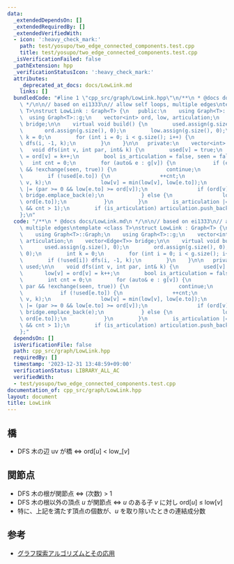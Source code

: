```yaml
---
data:
  _extendedDependsOn: []
  _extendedRequiredBy: []
  _extendedVerifiedWith:
  - icon: ':heavy_check_mark:'
    path: test/yosupo/two_edge_connected_components.test.cpp
    title: test/yosupo/two_edge_connected_components.test.cpp
  _isVerificationFailed: false
  _pathExtension: hpp
  _verificationStatusIcon: ':heavy_check_mark:'
  attributes:
    _deprecated_at_docs: docs/LowLink.md
    links: []
  bundledCode: "#line 1 \"cpp_src/graph/LowLink.hpp\"\n/**\n * @docs docs/LowLink.md\n\
    \ */\n\n// based on ei1333\n// allow self loops, multiple edges\ntemplate <class\
    \ T>\nstruct LowLink : Graph<T> {\n   public:\n    using Graph<T>::Graph;\n  \
    \  using Graph<T>::g;\n    vector<int> ord, low, articulation;\n    vector<Edge<T>>\
    \ bridge;\n\n    virtual void build() {\n        used.assign(g.size(), 0);\n \
    \       ord.assign(g.size(), 0);\n        low.assign(g.size(), 0);\n        int\
    \ k = 0;\n        for (int i = 0; i < g.size(); i++) {\n            if (!used[i])\
    \ dfs(i, -1, k);\n        }\n    }\n\n   private:\n    vector<int> used;\n\n \
    \   void dfs(int v, int par, int& k) {\n        used[v] = true;\n        low[v]\
    \ = ord[v] = k++;\n        bool is_articulation = false, seen = false;\n     \
    \   int cnt = 0;\n        for (auto& e : g[v]) {\n            if (e.to == par\
    \ && !exchange(seen, true)) {\n                continue;\n            }\n    \
    \        if (!used[e.to]) {\n                ++cnt;\n                dfs(e.to,\
    \ v, k);\n                low[v] = min(low[v], low[e.to]);\n                is_articulation\
    \ |= (par >= 0 && low[e.to] >= ord[v]);\n                if (ord[v] < low[e.to])\
    \ bridge.emplace_back(e);\n            } else {\n                low[v] = min(low[v],\
    \ ord[e.to]);\n            }\n        }\n        is_articulation |= (par == -1\
    \ && cnt > 1);\n        if (is_articulation) articulation.push_back(v);\n    }\n\
    };\n"
  code: "/**\n * @docs docs/LowLink.md\n */\n\n// based on ei1333\n// allow self loops,\
    \ multiple edges\ntemplate <class T>\nstruct LowLink : Graph<T> {\n   public:\n\
    \    using Graph<T>::Graph;\n    using Graph<T>::g;\n    vector<int> ord, low,\
    \ articulation;\n    vector<Edge<T>> bridge;\n\n    virtual void build() {\n \
    \       used.assign(g.size(), 0);\n        ord.assign(g.size(), 0);\n        low.assign(g.size(),\
    \ 0);\n        int k = 0;\n        for (int i = 0; i < g.size(); i++) {\n    \
    \        if (!used[i]) dfs(i, -1, k);\n        }\n    }\n\n   private:\n    vector<int>\
    \ used;\n\n    void dfs(int v, int par, int& k) {\n        used[v] = true;\n \
    \       low[v] = ord[v] = k++;\n        bool is_articulation = false, seen = false;\n\
    \        int cnt = 0;\n        for (auto& e : g[v]) {\n            if (e.to ==\
    \ par && !exchange(seen, true)) {\n                continue;\n            }\n\
    \            if (!used[e.to]) {\n                ++cnt;\n                dfs(e.to,\
    \ v, k);\n                low[v] = min(low[v], low[e.to]);\n                is_articulation\
    \ |= (par >= 0 && low[e.to] >= ord[v]);\n                if (ord[v] < low[e.to])\
    \ bridge.emplace_back(e);\n            } else {\n                low[v] = min(low[v],\
    \ ord[e.to]);\n            }\n        }\n        is_articulation |= (par == -1\
    \ && cnt > 1);\n        if (is_articulation) articulation.push_back(v);\n    }\n\
    };"
  dependsOn: []
  isVerificationFile: false
  path: cpp_src/graph/LowLink.hpp
  requiredBy: []
  timestamp: '2023-12-31 13:48:59+09:00'
  verificationStatus: LIBRARY_ALL_AC
  verifiedWith:
  - test/yosupo/two_edge_connected_components.test.cpp
documentation_of: cpp_src/graph/LowLink.hpp
layout: document
title: LowLink
---
```


## 橋
- DFS 木の辺 uv が橋 $\iff$ ord[$u$] < low_[$v$]

## 関節点
- DFS 木の根が関節点 $\iff$ (次数) > $1$
- DFS 木の根以外の頂点 $u$ が関節点 $\iff$ $u$ のある子 $v$ に対し ord[$u$] $\leq$ low[$v$]
- 特に、上記を満たす頂点の個数が、$u$ を取り除いたときの連結成分数 


## 参考

- [グラフ探索アルゴリズムとその応用](https://hos.ac/slides/20110504_graph.pdf)

